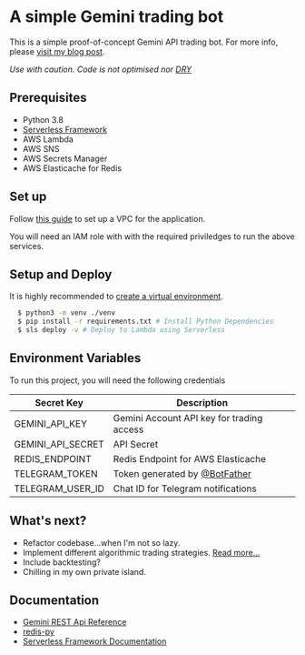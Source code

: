
# A simple Gemini trading bot

This is a simple proof-of-concept Gemini API trading bot. For more info, please [visit my blog post](https://terencelucasyap.com/what-i-learned-from-building-crypto-trading-bot/).

*Use with caution. Code is not optimised nor [DRY](https://en.wikipedia.org/wiki/Don%27t_repeat_yourself)*
## Prerequisites

* Python 3.8
* [Serverless Framework](https://www.serverless.com/)
* AWS Lambda
* AWS SNS
* AWS Secrets Manager
* AWS Elasticache for Redis

## Set up
Follow [this guide](https://terencelucasyap.com/how-to-set-up-vpc/) to set up a VPC for the application.

You will need an IAM role with with the required priviledges to run the above services.

## Setup and Deploy
It is highly recommended to [create a virtual environment](https://docs.python.org/3/library/venv.html).
```bash
  $ python3 -m venv ./venv
  $ pip install -r requirements.txt # Install Python Dependencies
  $ sls deploy -v # Deploy to Lambda using Serverless
```
  
## Environment Variables

To run this project, you will need the following credentials

| Secret Key  | Description |
|---|---|
| GEMINI_API_KEY | Gemini Account API key for trading access|
| GEMINI_API_SECRET |API Secret |
| REDIS_ENDPOINT | Redis Endpoint for AWS Elasticache |
| TELEGRAM_TOKEN | Token generated by [@BotFather](https://t.me/botfather) |
| TELEGRAM_USER_ID | Chat ID for Telegram notifications |

## What's next?

- Refactor codebase...when I'm not so lazy.
- Implement different algorithmic trading strategies. [Read more...](https://www.investopedia.com/articles/active-trading/101014/basics-algorithmic-trading-concepts-and-examples.asp)
- Include backtesting?
- Chilling in my own private island.
## Documentation

* [Gemini REST Api Reference](https://docs.gemini.com/rest-api/)
* [redis-py](https://redis-py.readthedocs.io/en/stable/)
* [Serverless Framework Documentation](https://www.serverless.com/framework/docs/)
  
